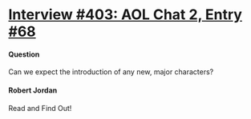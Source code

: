 # [Interview #403: AOL Chat 2, Entry #68](https://www.theoryland.com/intvmain.php?i=403#68)

#### Question

Can we expect the introduction of any new, major characters?

#### Robert Jordan

Read and Find Out!

